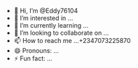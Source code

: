 - 👋 Hi, I’m @Eddy76104
- 👀 I’m interested in ...
- 🌱 I’m currently learning ...
- 💞️ I’m looking to collaborate on ...
- 📫 How to reach me ...+2347073225870
- 😄 Pronouns: ...
- ⚡ Fun fact: ...

<!---
Eddy76104/Eddy76104 is a ✨ special ✨ repository because its `README.md` (this file) appears on your GitHub profile.
You can click the Preview link to take a look at your changes.
--->
